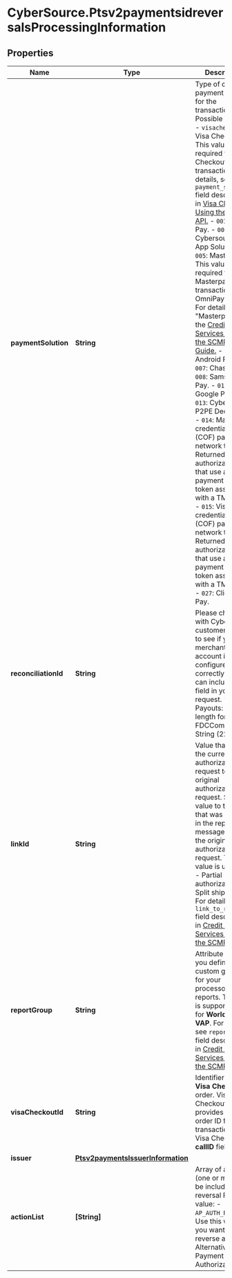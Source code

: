 # CyberSource.Ptsv2paymentsidreversalsProcessingInformation

## Properties
Name | Type | Description | Notes
------------ | ------------- | ------------- | -------------
**paymentSolution** | **String** | Type of digital payment solution for the transaction. Possible Values:   - `visacheckout`: Visa Checkout. This value is required for Visa Checkout transactions. For details, see `payment_solution` field description in [Visa Checkout Using the SCMP API.](https://apps.cybersource.com/library/documentation/dev_guides/VCO_SCMP_API/html/)  - `001`: Apple Pay.  - `004`: Cybersource In-App Solution.  - `005`: Masterpass. This value is required for Masterpass transactions on OmniPay Direct. For details, see \"Masterpass\" in the [Credit Card Services Using the SCMP API Guide.](https://apps.cybersource.com/library/documentation/dev_guides/CC_Svcs_SCMP_API/html/)  - `006`: Android Pay.  - `007`: Chase Pay.  - `008`: Samsung Pay.  - `012`: Google Pay.  - `013`: Cybersource P2PE Decryption  - `014`: Mastercard credential on file (COF) payment network token. Returned in authorizations that use a payment network token associated with a TMS token.  - `015`: Visa credential on file (COF) payment network token. Returned in authorizations that use a payment network token associated with a TMS token.  - `027`: Click to Pay.  | [optional] 
**reconciliationId** | **String** | Please check with Cybersource customer support to see if your merchant account is configured correctly so you can include this field in your request. * For Payouts: max length for FDCCompass is String (22).  | [optional] 
**linkId** | **String** | Value that links the current authorization request to the original authorization request. Set this value to the ID that was returned in the reply message from the original authorization request.  This value is used for:  - Partial authorizations - Split shipments  For details, see `link_to_request` field description in [Credit Card Services Using the SCMP API.](https://apps.cybersource.com/library/documentation/dev_guides/CC_Svcs_SCMP_API/html/)  | [optional] 
**reportGroup** | **String** | Attribute that lets you define custom grouping for your processor reports. This field is supported only for **Worldpay VAP**.  For details, see `report_group` field description in [Credit Card Services Using the SCMP API.](https://apps.cybersource.com/library/documentation/dev_guides/CC_Svcs_SCMP_API/html/)  | [optional] 
**visaCheckoutId** | **String** | Identifier for the **Visa Checkout** order. Visa Checkout provides a unique order ID for every transaction in the Visa Checkout **callID** field.  | [optional] 
**issuer** | [**Ptsv2paymentsIssuerInformation**](Ptsv2paymentsIssuerInformation.md) |  | [optional] 
**actionList** | **[String]** | Array of actions (one or more) to be included in the reversal Possible value: - `AP_AUTH_REVERSAL`: Use this when you want to reverse an Alternative Payment Authorization.  | [optional] 


